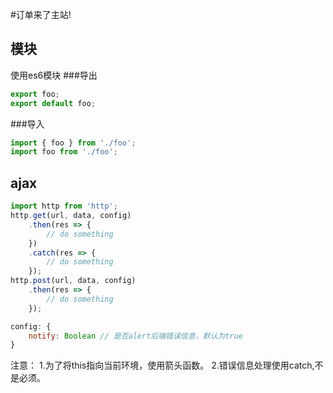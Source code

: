 #订单来了主站!

## 模块
使用es6模块
###导出
```js
export foo;
export default foo;
```
###导入
```js
import { foo } from './foo';
import foo from './foo';
````

## ajax
```js
import http from 'http';
http.get(url, data, config)
    .then(res => {
        // do something
    })
    .catch(res => {
        // do something
    });
http.post(url, data, config)
    .then(res => {
        // do something
    });
```
```js
config: {
    notify: Boolean // 是否alert后端错误信息，默认为true
}
````

注意：
1.为了将this指向当前环境，使用箭头函数。
2.错误信息处理使用catch,不是必须。